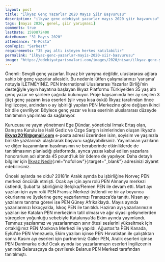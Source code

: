 ```yaml
---
layout: post
title: "İlkyaz Genç Yazarlar 2020 Mayıs Şiir Başvurusu"
description: "ilkyaz genc edebiyat yazarlar mayıs 2020 şiir başvurusu"
tags: [mayıs 2020, genel, şiir yarışması]
comments: true
lastDate: 1590872400    
dateHuman: "31 Mayıs 2020"
attendance: "E-Posta"
comTopic: "Serbest"
requirements: "35 yaş altı isteyen herkes katılabilir"
permalink: "ilkyaz-genc-yazarlar-mayis-2020-siir-basvurusu"
image: "https://edebiyatyarismalari.com/images/2020/nisan/ilkyaz-genc-yazarlar-siir-kisa-oyku-yarismasi.jpg"
---
```


Önemli: Sevgili genç yazarlar. İlkyaz bir yarışma değildir, uluslararası ağlara sahip bir genç yazarlar ailesidir. Bu nedenle lütfen çalışmalarınızı 'yarışma' notuyla İLETMEYİNİZ. PEN International Uluslararası Yazarlar Birliği’nin desteğiyle yayın hayatına başlayan İlkyaz Platformu Türkiye’den 35 yaş altı genç yazar ve şairlere çağrıda bulunuyor. 
Proje kapsamında her ay seçilen 3 (üç) genç yazarın kısa eserleri (şiir veya kısa öykü) İlkyaz tarafından önce İngilizceye, ardından o ay işbirliği yapılan PEN Merkezine göre değişen ikinci bir dile çevriliyor. Böylece genç yazar ve kısa eserinin uluslararası düzeyde tanıtımının yapılması da sağlanıyor.  

Kurucusu ve yayın yönetmeni Ege Dündar, yöneticisi Irmak Ertaş olan, Danışma Kurulu ise Halil Gediz ve Özge Sargın isimlerinden oluşan İlkyaz’a **ilkyaz2018@gmail.com** e-posta adresi üzerinden isim, soyisim ve yaşınızla birlikte yazılarınızı ulaştırarak başvuru sağlayabilirsiniz. Yayımlanan yazıların ve diğer kazanımların basılmasının ve beraberinde etkinliklerde de tanıtılmasının planladığı platformda, ayrıca yazısı kabul edilen yazarlara honorarium adı altında 45 pound’luk bir ödeme de yapılıyor. Daha detaylı bilgiler için [İlkyaz Nedir](https://www.ilkyaz.world/ilkyaznedir/?ref=edebiyatyarismalari.com){:rel="nofollow"}{:target="_blank"} adresinizi ziyaret edebilirsiniz.
 
Önceki aylarda ne oldu?
2018’in Aralık ayında bu işbirliğine Norveç PEN merkezi öncülük etmişti. Ocak ayı için aynı rolü PEN Almanya merkezi üstlendi, Şubat’ta işbirliğimiz Belçika/Flemen PEN ile devam etti. Mart ayı yazıları için aynı rolü PEN Fransız Merkezi üstlendi ve bir ay boyunca okurlarına ve üyelerine genç yazarlarımızı Fransızca’da tanıttı. Nisan ayı yazılarını tanıtma görevi ise PEN Güney Afrika’daydı. Mayıs ayında yazarlarımızı İskoçya’da, İskoç PEN ile tanıtıldı. Haziran ayı yazarlarımızın yazıları ise Katalan PEN merkezinin tatil olması ve ağır siyasi gelişmelerden süregelen yoğunluğu sebebiyle Katalunya’da Ekim ayında yayımlandı. Temmuz yazılarımız ve yazarlarımızın sınır ötesi seslerini yükseltmek için ortaklığımız PEN Moskova Merkezi ile yapıldı. Ağustos’ta PEN Kanada, Eylül’de PEN Venezuela, Ekim yazıları içinse PEN Hırvatistan ile çalıştıktan sonra Kasım ayı eserleri için partnerimiz Galler PEN, Aralık eserleri içinse PEN Danimarka oldu! Ocak ayında ise yazarlarımızın eserleri İngilizcenin yanında Belarusçaya da çevrilerek Belarus PEN Merkezi tarafından tanıtılmıştı.
